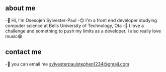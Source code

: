 ## about me

-👋 Hi, I’m Osesojeh Sylvester-Paul
-😊 I'm a front end developer studying computer science at Bells University of Technology, Ota
-💞️ I love a challenge and something to push my limits as a developer. I also really love music😁

## contact me

-📧 you can email me sylvesterpaulstephen1234@gmail.com

<!---
webdev-steve01/webdev-steve01 is a ✨ special ✨ repository because its `README.md` (this file) appears on your GitHub profile.
You can click the Preview link to take a look at your changes.
--->
